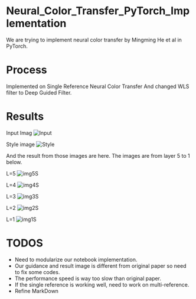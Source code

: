 # Neural_Color_Transfer_PyTorch_Implementation
We are trying to implement neural color transfer by Mingming He et al in PyTorch.

# Process
Implemented on Single Reference Neural Color Transfer
And changed WLS filter to Deep Guided Filter.

# Results
Input Imag
![Input](https://user-images.githubusercontent.com/15609545/54282220-e0ea0480-45de-11e9-810f-8d8467c0b60e.jpg)

Style image
![Style](https://user-images.githubusercontent.com/15609545/54282236-e8111280-45de-11e9-862c-a8c90724de85.jpg)

And the result from those images are here. The images are from layer 5 to 1 below.

L=5 
![img5S](https://user-images.githubusercontent.com/15609545/54282066-8355b800-45de-11e9-9765-4071bf432e19.png)

L=4
![img4S](https://user-images.githubusercontent.com/15609545/54282069-851f7b80-45de-11e9-8bf6-7dd66ab3c9ac.png)

L=3
![img3S](https://user-images.githubusercontent.com/15609545/54282074-8781d580-45de-11e9-8c9b-c1f701736da5.png)

L=2
![img2S](https://user-images.githubusercontent.com/15609545/54282080-894b9900-45de-11e9-9192-af2c2ed814d6.png)

L=1
![img1S](https://user-images.githubusercontent.com/15609545/54282082-8badf300-45de-11e9-8b8b-9deeab193846.png)

# TODOS
 - Need to modularize our notebook implementation.
 - Our guidance and result image is different from original paper so need to fix some codes.
 - The performance speed is way too slow than original paper.
 - If the single reference is working well, need to work on multi-reference.
 - Refine MarkDown
